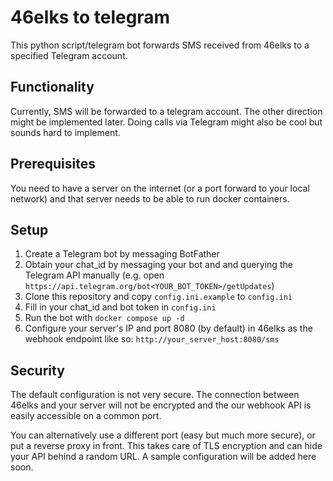 # 46elks to telegram

This python script/telegram bot forwards SMS received from 46elks to a
specified Telegram account.

## Functionality

Currently, SMS will be forwarded to a telegram account. The other direction
might be implemented later. Doing calls via Telegram might also be cool but sounds 
hard to implement.

## Prerequisites

You need to have a server on the internet (or a port forward to your local network) 
and that server needs to be able to run docker containers.

## Setup

1. Create a Telegram bot by messaging BotFather
1. Obtain your chat_id by messaging your bot and and querying 
the Telegram API manually (e.g. open `https://api.telegram.org/bot<YOUR_BOT_TOKEN>/getUpdates`)
1. Clone this repository and copy `config.ini.example` to `config.ini`
1. Fill in your chat_id and bot token in `config.ini`
1. Run the bot with `docker compose up -d`
1. Configure your server's IP and port 8080 (by default) in 46elks as the webhook
endpoint like so: `http://your_server_host:8080/sms`

## Security

The default configuration is not very secure. The connection between 46elks
and your server will not be encrypted and the our webhook API is easily accessible 
on a common port.

You can alternatively use a different port (easy but much more secure), or put a reverse
proxy in front. This takes care of TLS encryption and can hide your
API behind a random URL. A sample configuration will be added here soon.